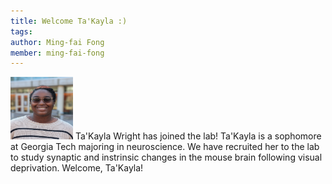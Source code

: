 ```yaml
---
title: Welcome Ta'Kayla :)
tags:
author: Ming-fai Fong
member: ming-fai-fong
---
```


<img src="../images/headshots/wright.png" alt="Ta'Kayla Wright" style="height: 100px; width:100px;"/>
Ta'Kayla Wright has joined the lab! Ta'Kayla is a sophomore at Georgia Tech majoring in neuroscience.  We have recruited her to the lab to study synaptic and instrinsic changes in the mouse brain following visual deprivation.  Welcome, Ta'Kayla!
